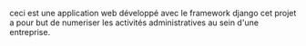 ceci est une application web
développé avec le framework django 
cet projet a pour but de numeriser les activités administratives au sein d'une entreprise.  
